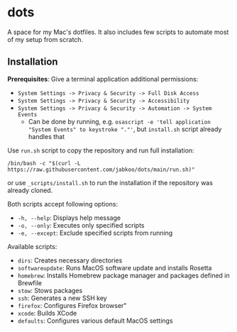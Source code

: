 # dots

A space for my Mac's dotfiles. It also includes few scripts to automate most of my setup from scratch.

## Installation

**Prerequisites**: Give a terminal application additional permissions:
- `System Settings -> Privacy & Security -> Full Disk Access`
- `System Settings -> Privacy & Security -> Accessibility`
- `System Settings -> Privacy & Security -> Automation -> System Events`
	- Can be done by running, e.g. `osascript -e 'tell application "System Events" to keystroke "."'`, but `install.sh` script already handles that 

Use `run.sh` script to copy the repository and run full installation:

`/bin/bash -c "$(curl -L https://raw.githubusercontent.com/jabkoo/dots/main/run.sh)"`

or use `_scripts/install.sh` to run the installation if the repository was already cloned.

Both scripts accept following options:
- `-h, --help`: Displays help message
- `-o, --only`: Executes only specified scripts
- `-e, --except`: Exclude specified scripts from running

Available scripts:
- `dirs`: Creates necessary directories
- `softwareupdate`: Runs MacOS software update and installs Rosetta
- `homebrew`: Installs Homebrew package manager and packages defined in Brewfile
- `stow`: Stows packages
- `ssh`: Generates a new SSH key
- `firefox`: Configures Firefox browser"
- `xcode`: Builds XCode
- `defaults`: Configures various default MacOS settings
